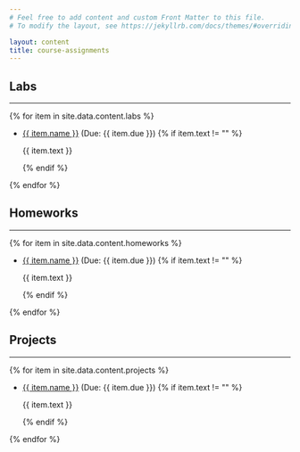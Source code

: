 ```yaml
---
# Feel free to add content and custom Front Matter to this file.
# To modify the layout, see https://jekyllrb.com/docs/themes/#overriding-theme-defaults

layout: content
title: course-assignments
---
```


## Labs
<hr/>
{% for item in site.data.content.labs %}
<ul>
    <li><a href="{{ item.link }}" target="_blank">{{ item.name }}</a> (Due: {{ item.due }})
    {% if item.text != "" %}
    <p>{{ item.text }}</p>
    {% endif %}</li>
</ul>
{% endfor %}

## Homeworks
<hr/>
{% for item in site.data.content.homeworks %}
<ul>
    <li><a href="{{ item.link }}" target="_blank">{{ item.name }}</a> (Due: {{ item.due }})
    {% if item.text != "" %}
    <p>{{ item.text }}</p>
    {% endif %}</li>
</ul>
{% endfor %}

## Projects
<hr/>
{% for item in site.data.content.projects %}
<ul>
    <li><a href="{{ item.link }}" target="_blank">{{ item.name }}</a> (Due: {{ item.due }})
    {% if item.text != "" %}
    <p>{{ item.text }}</p>
    {% endif %}</li>
</ul>
{% endfor %}